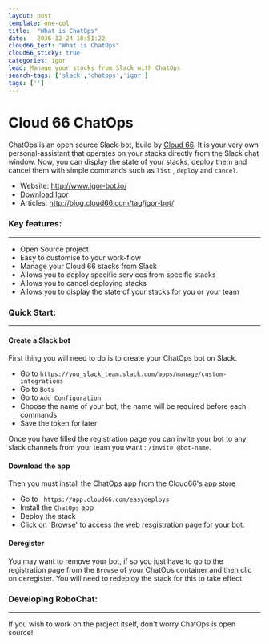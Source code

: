```yaml
---
layout: post
template: one-col
title:  "What is ChatOps"
date:   2036-12-24 10:51:22
cloud66_text: "What is ChatOps"
cloud66_sticky: true
categories: igor
lead: Manage your stacks from Slack with ChatOps
search-tags: ['slack','chatops','igor']
tags: ['']
---
```


# Cloud 66 ChatOps
ChatOps is an open source Slack-bot, build by [Cloud 66](http://www.cloud66.com/?utm_source=gh&utm_medium=ghp&utm_campaign=robochat). It is your very own personal-assistant that operates on your stacks directly from the Slack chat window. Now, you can display the state of your stacks, deploy them and cancel them with simple commands such as `list` , `deploy` and `cancel`.

- Website: http://www.igor-bot.io/
- [Download Igor](app.cloud66.com/easydeploys)
- Articles: http://blog.cloud66.com/tag/igor-bot/

### Key features:
__________________________________________________________________
- Open Source project
- Easy to customise to your work-flow
- Manage your Cloud 66 stacks from Slack
- Allows you to deploy specific services from specific stacks
- Allows you to cancel deploying stacks
- Allows you to display the state of your stacks for you or your team

### Quick Start:
__________________________________________________________________
#### Create a Slack bot

First thing you will need to do is to create your ChatOps bot on Slack.
- Go to `https://you_slack_team.slack.com/apps/manage/custom-integrations`
- Go to `Bots`
- Go to `Add Configuration`
- Choose the name of your bot, the name will be required before each commands
- Save the token for later

Once you have filled the registration page you can invite your bot to any slack channels from your team you want : `/invite @bot-name`.

#### Download the app

Then you must install the ChatOps app from the Cloud66's app store
-   Go to ` https://app.cloud66.com/easydeploys`
-   Install the `ChatOps` app
-   Deploy the stack
-   Click on 'Browse' to access the web resgistration page for your bot.

#### Deregister

You may want to remove your bot, if so you just have to go to the registration page from the `Browse` of your ChatOps container and then clic on deregister. You will need to redeploy the stack for this to take effect.

### Developing RoboChat:
__________________________________________________________________

If you wish to work on the project itself, don't worry ChatOps is open source!
